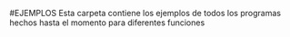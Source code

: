 #EJEMPLOS
Esta carpeta contiene los ejemplos de todos los programas hechos hasta el momento para diferentes funciones
